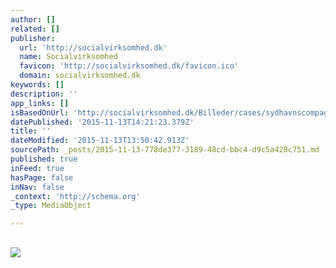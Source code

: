 ```yaml
---
author: []
related: []
publisher:
  url: 'http://socialvirksomhed.dk'
  name: Socialvirksomhed
  favicon: 'http://socialvirksomhed.dk/favicon.ico'
  domain: socialvirksomhed.dk
keywords: []
description: ''
app_links: []
isBasedOnUrl: 'http://socialvirksomhed.dk/Billeder/cases/sydhavnscompagniet/2_sydhavnskompagniet-har-en-bad-hvorfra-der-fiskes-saettes-ruser-ud-og-som-de-personer-der-er-tilknyttet-far-et-navigations-certifikat-til-at-kunne-manovrere.jpg/view'
datePublished: '2015-11-13T14:21:23.379Z'
title: ''
dateModified: '2015-11-13T13:50:42.913Z'
sourcePath: _posts/2015-11-13-778de377-3189-48cd-bbc4-d9c5a428c751.md
published: true
inFeed: true
hasPage: false
inNav: false
_context: 'http://schema.org'
_type: MediaObject

---
```

<article style=""><h1></h1><p></p><img src="http://socialvirksomhed.dk/Billeder/cases/sydhavnscompagniet/2_sydhavnskompagniet-har-en-bad-hvorfra-der-fiskes-saettes-ruser-ud-og-som-de-personer-der-er-tilknyttet-far-et-navigations-certifikat-til-at-kunne-manovrere.jpg" /></article>
